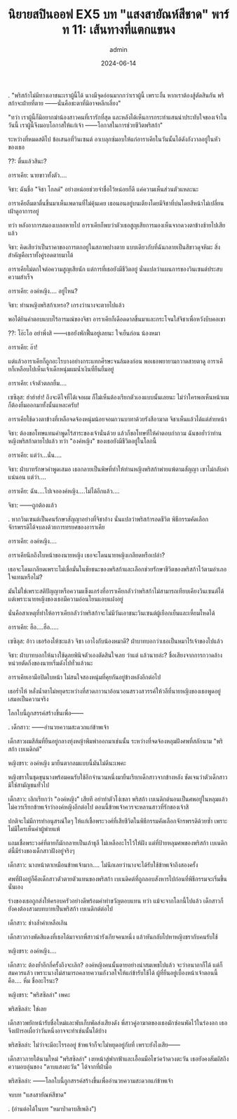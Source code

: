 ﻿---
title: 'นิยายสปินออฟ EX5 บท "แสงสายัณห์สีชาด" พาร์ท 11: เส้นทางที่แตกแขนง'
description: 'นิยายสปินออฟ EX5 บท "แสงสายัณห์สีชาด" พาร์ท 11: เส้นทางที่แตกแขนง'
date: 2024-06-14
image: "@assets/blog/EX5-14.webp"
imageAlt: re zero EX5 แปลไทย
categories: [ex5]
author: admin
tags: [rezeroex5]
hideToc: true
---
.
"พริสก้าไม่มีทางเอาชนะเราผู้นี้ได้ นางมีจุดอ่อนมากกว่าเราผู้นี้ เพราะงั้น หากเราต้องสู้ตัดสินกัน พริสก้าจะฝ่ายที่ตาย ――นั่นคือชะตาที่มิอาจหลีกเลี่ยง"

"ทว่า เราผู้นี้ก็มิอยากฆ่าน้องสาวคนที่เรารักที่สุด และหลังได้เห็นการกระทำแสนน่าประทับใจของเจ้าในวันนี้ เราผู้นี้จึงมอบโอกาสให้แก่เจ้า ――โอกาสในการช่วยชีวิตพริสก้า"

ระหว่างที่หมดสติไป ข้อเสนอที่วินเซนต์ อาเบลุกซ์มอบให้แก่อาราเคียในวันนั้นได้ดังกังวาลอยู่ในหัวของเธอ

??: ตื่นแล้วสินะ?

อาราเคีย: นายขาวทั้งตัว....

จิชา: ฉันชื่อ "จิชา โกลด์" อย่างหน่อยช่วยจำชื่อไว้หน่อยก็ดี แค่ความเห็นส่วนตัวแหละนะ

อาราเคียลืมตาตื่นขึ้นมาเห็นเพดานที่ไม่คุ้นเคย เธอนอนอยู่บนเตียงโดยมีจิชาที่บ่นโดยสีหน้าไม่เปลี่ยนเฝ้าดูอาการอยู่

ทว่า หลังอาการสมองเบลอหายไป อาราเคียก็พบว่าตัวเธอสูญเสียการมองเห็นจากดวงตาข้างซ้ายไปเสียแล้ว

จิชา: คิดเสียว่าเป็นราคาของการตกอยู่ในสภาพปางตาย แบบเดียวกับที่ฉันกลายเป็นสีขาวดุจหิมะ สิ่งสำคัญคือเราทั้งคู่รอดตายมาได้

อาราเคียไม่ตกใจต่อความสูญเสียนัก แต่การที่เธอยังมีชีวิตอยู่ นั่นแปลว่าแผนการของวินเซนต์ประสบความสำเร็จ

อาราเคีย: องค์หญิง.... อยู่ไหน?

จิชา: ท่านหญิงพริสก้าเหรอ? เกรงว่านางจะตายไปแล้ว

พอได้ยินคำตอบแบบไร้อารมณ์ของจิชา อาราเคียก็เดือดดาลขึ้นมาและกระโจนใส่จิชาเพื่อหวังบีบคอเขา

??: โอ๊ะโอ อย่าพึ่งสิ ――เธอยังพักฟื้นอยู่เลยนะ ใจเย็นก่อน น้องหมา

อาราเคีย: อ๊า!

แต่แล้วอาราเคียก็ถูกอะไรบางอย่างกระแทกศีรษะจนล้มลงก่อน พอเธอพยายามกวาดสายตาดู อาราเคียก็เหลือบไปเห็นเจ้าเด็กหนุ่มผมน้ำเงินที่ยืนยิ้มอยู่

อาราเคีย: เจ้าตัวตลกยิ้ม....

เซซิลุส: ฮ่าฮ่าฮ่า! ถึงจะดีใจที่ได้เจอผม ก็ไม่เห็นต้องเรียกตัวเองแบบนั้นเลยนะ ไม่ว่าใครพอเห็นหน้าผมก็ต้องยิ้มออกมาทั้งนั้นแหละครับ!

อาราเคียใช้ดวงตาข้างที่เหลือจดจ้องหนุ่มน้อยจอมกวนบาทาด้วยรังสีอาฆาต จิชาเห็นแล้วได้แต่ส่ายหน้า

จิชา: ต้องขอโทษแทนคำพูดไร้สาระของเจ้านั่นด้วย แล้วก็ขอโทษที่ให้คำตอบกำกวม ฉันขอย้ำว่าท่านหญิงพริสก้าตายไปแล้ว ทว่า "องค์หญิง" ของเธอยังมีชีวิตอยู่ในโลกนี้

อาราเคีย: แต่ว่า...นั่น....

จิชา: ฝ่าบาทรักษาคำพูดเสมอ เธอกลายเป็นพิษที่ทำให้ท่านหญิงพริสก้าพ่ายแพ้ตามสัญญา เขาไม่กลับคำแน่นอน แต่ว่า....

อาราเคีย: ฉัน....ไปเจอองค์หญิง....ไม่ได้อีกแล้ว....

จิชา: ――ถูกต้องแล้ว

.
หากวินเซนต์เป็นคนรักษาสัญญาอย่างที่จิชาอ้าง นั่นแปลว่าพริสก้ารอดชีวิต พิธีกรรมคัดเลือกจักรพรรดิได้จบลงด้วยการทรยศของอาราเคีย

อาราเคีย: องค์หญิง....

อาราเคียนึกถึงใบหน้าของนายหญิง เธอจะโดนนายหญิงเกลียดหรือเปล่า?

เธอจะโดนเกลียดเพราะไม่เชื่อมั่นในชัยชนะของพริสก้าและเลือกช่วยรักษาชีวิตของพริสก้าไว้ตามอำเภอใจแทนหรือไม่?

มันไม่ใช่เพราะสติปัญญาหรือความแข็งแกร่งที่อาราเคียกลัวว่าพริสก้าไม่สามารถเทียบเคียงวินเซนต์ได้ แต่เพราะนายหญิงของเธอมีความอ่อนโยนแอบแฝงอยู่

นั่นคือสาเหตุที่ทำให้อาราเคียกลัวว่าพริสก้าจะไม่มีวันเอาชนะวินเซนต์ผู้เยือกเย็นและเหี้ยมโหดได้

อาราเคีย: ฮือ....ฮือ.....

เซซิลุส: อ้าว เธอร้องไห้ซะแล้ว จิชา เอาไงกับน้องหมาดี? ฝ่าบาทบอกว่าเธอเป็นหมาไร้เจ้าของไปแล้ว

จิชา: ฝ่าบาทบอกให้นางใช้ดุลยพินิจตัวเองตัดสินใจเลย ว่าแต่ แล้วนายล่ะ? ชื่อเสียงจากการกวาดล้างหน่วยตัดกิ่งของนายเริ่มดังไปทั่วแล้วนะ

อาราเคียเอามือปิดใบหน้า ไม่สนใจสองหนุ่มที่คุยกันอยู่ข้างหลังอีกต่อไป

เธอร่ำไห้ หลั่งน้ำตาไม่หยุดระหว่างที่สวดภาวนาอ้อนวอนสรวงสวรรค์ให้วลีที่นายหญิงของเธอพูดอยู่เสมอเป็นความจริง

โลกใบนี้ถูกสรรค์สร้างขึ้นเพื่อ――

.
เด็กสาว: ――อำนวยความสะดวกแก่ข้าพเจ้า

เด็กสาวผมสีส้มที่ยืนอยู่กลางทุ่งหญ้าพึมพำออกมาเช่นนั้น ระหว่างที่จดจ้องหลุมฝังศพที่สลักนาม "พริสก้า เบเนดิกต์"

หญิงชรา: องค์หญิง มายืนตากลมแบบนี้มันไม่ดีนะเพคะ

หญิงชราในชุดขุนนางพร้อมคนรับใช้อีกจำนวนหนึ่งมายืนเรียกเด็กสาวจากข้างหลัง ชัดเจนว่าตัวเด็กสาวมิใช่สามัญชนทั่วไป

เด็กสาว: เลิกเรียกว่า "องค์หญิง" เสียที อย่าทำตัวโง่เขลา พริสก้า เบเนดิกต์นอนเป็นศพอยู่ในหลุมแล้ว ไม่ควรเรียกข้าพเจ้าว่าองค์หญิงอีกต่อไป ตอนนี้ข้าพเจ้าควรจะหลานสาวที่รักของเจ้าสิ

ปกติจะไม่มีการทำอนุสรณ์ใดๆ ให้แก่เชื้อพระวงศ์ที่เสียชีวิตในพิธีกรรมคัดเลือกจักรพรรดิด้วยซ้ำ เพราะไม่มีใครเห็นค่าผู้พ่ายแพ้

แถมเชื้อพระวงศ์ที่ตายก็มักกลายเป็นเถ้าธุลี ไม่เหลืออะไรไว้ให้ฝัง แต่ที่ป้ายหลุมศพของพริสก้า เบเนดิกต์นี้มีร่างของเด็กสาวฝังอยู่จริงๆ

เด็กสาว: นางหน้าตาเหมือนข้าพเจ้ามาก.... ไม่นึกเลยว่านางจะได้รับใช้ข้าพเจ้าถึงสองครั้ง

ศพที่ฝังอยู่ก็คือเด็กสาวตัวตายตัวแทนของพริสก้า เบเนดิคต์ที่ถูกลอบสังหารไปก่อนที่พิธีกรรมจะเริ่มขึ้นนั่นเอง

ร่างของเธอถูกส่งให้ครอบครัวอย่างดีพร้อมค่าทำขวัญตอบแทน ทว่า แม้จะจากโลกนี้ไปแล้ว เด็กสาวก็ยังคงต้องสวมบทบาทเป็นพริสก้า เบเนดิกต์ต่อไป

เด็กสาว: ช่างล้ำค่าเหลือเกิน

เด็กสาวกางพัดสีแดงที่เธอได้มาจากพี่สาวน่ารังเกียจคนหนึ่ง แล้วหันกลับไปหาหญิงชรากับคนรับใช้

หญิงชรา: องค์หญิง....

เด็กสาว: ต้องย้ำอีกกี่ครั้งถึงจะเลิก? องค์หญิงคนนั้นตายอย่างน่าสมเพชไปแล้ว จะว่าอนาถาก็ได้ แต่ก็สมควรแล้ว เพราะนางไม่สามารถคลายความกังวลใจให้แก่ข้ารับใช้ได้ ผู้ที่ยืนอยู่เบื้องหน้าเจ้าตอนนี้คือ.... หึ่ม ชื่ออะไรนะ?

หญิงชรา: "พริสซิลล่า" เพคะ

พริสซิลล่า: ใช่เลย

เด็กสาวพยักหน้ารับชื่อใหม่และพับเก็บพัดส่งเสียงดัง พี่สาวคู่อาฆาตของเธอมักซ่อนพัดไว้ในร่องอก เธอจึงเฝ้ารอเผื่อว่าวันหนึ่งอาจจะทำเช่นนั้นได้บ้าง

พริสซิลล่า: ไม่ว่าจะมีอะไรรออยู่ ข้าพเจ้าก็จะไม่หยุดอยู่กับที่ เพราะยังไงเสีย――

เด็กสาวภายใต้นามใหม่ "พริสซิลล่า" เงยหน้าสู่ฟากฟ้าและเอื้อมมือไขว่คว้าดวงตะวัน เธอยังคงสัมผัสถึงความอบอุ่นของ "ดาบแสงตะวัน" ได้จากที่ฝ่ามือ

พริสซิลล่า: ――โลกใบนี้ถูกสรรค์สร้างขึ้นเพื่ออำนวยความสะดวกแก่ข้าพเจ้า

จบบท "แสงสายัณห์สีชาด"

.
(อ่านต่อได้ในบท "หมาป่าดาบสีเพลิง")


